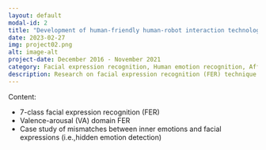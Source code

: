 ```yaml
---
layout: default
modal-id: 2
title: "Development of human‐friendly human‐robot interaction technologies using human internal emotional states recognition"
date: 2023-02-27
img: project02.png
alt: image-alt
project-date: December 2016 - November 2021
category: Facial expression recognition, Human emotion recognition, Affect estimation
description: Research on facial expression recognition (FER) technique based on valence-arousal (VA) domain
---
```


Content:
  - 7-class facial expression recognition (FER)
  - Valence-arousal (VA) domain FER
  - Case study of mismatches between inner emotions and facial expressions (i.e.,hidden emotion detection)
